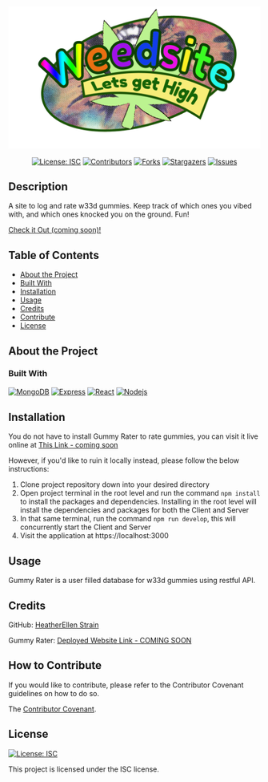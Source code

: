 <div align="center">

![Gummy Rater](./frontend/public/weedsite.png)


[![License: ISC](https://img.shields.io/badge/License-ISC-blue.svg)](https://opensource.org/licenses/ISC)
[![Contributors](https://img.shields.io/github/contributors/hestrain/gummyRater2.svg?style=plastic&logo=appveyor)](https://github.com/hestrain/gummyRater2/graphs/contributors)
[![Forks](https://img.shields.io/github/forks/hestrain/gummyRater2.svg?style=plastic&logo=appveyor)](https://github.com/hestrain/gummyRater2/network/members)
[![Stargazers](https://img.shields.io/github/stars/hestrain/gummyRater2.svg?style=plastic&logo=appveyor)](https://github.com/hestrain/gummyRater2/stargazers)
[![Issues](https://img.shields.io/github/issues/hestrain/gummyRater2.svg?style=plastic&logo=appveyor)](https://github.com/hestrain/gummyRater2/issues)

</div>

## Description

A site to log and rate w33d gummies. Keep track of which ones you vibed with, and which ones knocked you on the ground. Fun!

[Check it Out (coming soon)!](https://gummyRater2.onrender.com/)

## Table of Contents
- [About the Project](#about-the-project)
- [Built With](#built-with)
- [Installation](#installation)
- [Usage](#usage)
- [Credits](#credits)
- [Contribute](#how-to-contribute)
- [License](#license)

## About the Project

### Built With

[<img height="50" width="50" align="center" alt="MongoDB" src="https://cdn.jsdelivr.net/gh/devicons/devicon@latest/icons/mongodb/mongodb-plain-wordmark.svg">](https://www.mongodb.com/docs/compass/current/) 
[<img height="50" width="50" align="center" alt="Express" src="https://cdn.jsdelivr.net/gh/devicons/devicon@latest/icons/express/express-original.svg">](https://expressjs.com/en/starter/installing.html)
[<img height="50" width="50" align="center" alt="React" src="https://cdn.jsdelivr.net/gh/devicons/devicon@latest/icons/react/react-original-wordmark.svg">](https://react.dev/)
[<img height="50" width="50" align="center" alt="Nodejs" src="https://cdn.jsdelivr.net/gh/devicons/devicon@latest/icons/nodejs/nodejs-plain-wordmark.svg">](https://nodejs.org/en)

## Installation
You do not have to install Gummy Rater to rate gummies, you can visit it live online at [This Link - coming soon](https://gummyRater2.onrender.com/)

However, if you'd like to ruin it locally instead, please follow the below instructions: 

1. Clone project repository down into your desired directory
2. Open project terminal in the root level and run the command `npm install` to install the packages and dependencies. Installing in the root level will install the dependencies and packages for both the Client and Server
3. In that same terminal, run the command `npm run develop`, this will concurrently start the Client and Server
4. Visit the application at https://localhost:3000

## Usage

Gummy Rater is a user filled database for w33d gummies using restful API.


## Credits


GitHub: [HeatherEllen Strain](https://github.com/hestrain)


Gummy Rater: [Deployed Website Link - COMING SOON](https://gummyRater2.onrender.com/)



## How to Contribute

If you would like to contribute, please refer to the Contributor Covenant guidelines on how to do so.

The [Contributor Covenant](https://www.contributor-covenant.org/).

## License

[![License: ISC](https://img.shields.io/badge/License-ISC-blue.svg)](https://opensource.org/licenses/ISC)

This project is licensed under the ISC license.
